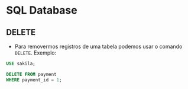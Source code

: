 # SQL Database

## DELETE

- Para removermos registros de uma tabela podemos usar o comando `DELETE`. Exemplo:

``` SQL
USE sakila;

DELETE FROM payment
WHERE payment_id = 1;
```